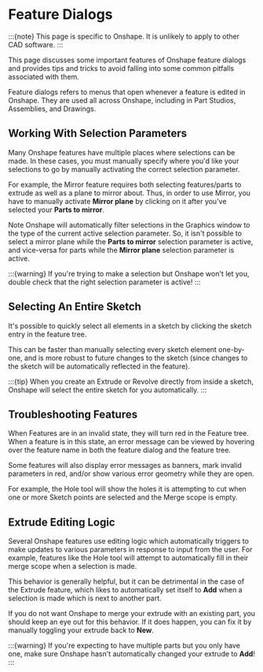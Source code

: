 # Feature Dialogs

:::{note} This page is specific to Onshape. It is unlikely to apply to other CAD software.
:::

This page discusses some important features of Onshape feature dialogs and provides tips and tricks to avoid falling into some common pitfalls associated with them.

Feature dialogs refers to menus that open whenever a feature is edited in Onshape. They are used all across Onshape, including in Part Studios, Assemblies, and Drawings.

<!-- A feature dialog in an assembly. -->

## Working With Selection Parameters

Many Onshape features have multiple places where selections can be made. In these cases, you must manually specify where you'd like your selections to go by manually activating the correct selection parameter.

For example, the Mirror feature requires both selecting features/parts to extrude as well as a plane to mirror about. Thus, in order to use Mirror, you have to manually activate **Mirror plane** by clicking on it after you've selected your **Parts to mirror**.

<!-- Gif of managing parameter focus to fill out a part studio mirror -->

Note Onshape will automatically filter selections in the Graphics window to the type of the current active selection parameter. So, it isn't possible to select a mirror plane while the **Parts to mirror** selection parameter is active, and vice-versa for parts while the **Mirror plane** selection parameter is active.

:::{warning}
If you're trying to make a selection but Onshape won't let you, double check that the right selection parameter is active!
:::

## Selecting An Entire Sketch

It's possible to quickly select all elements in a sketch by clicking the sketch entry in the feature tree.

<!-- Gif of selecting a sketch in a feature tree -->

This can be faster than manually selecting every sketch element one-by-one, and is more robust to future changes to the sketch (since changes to the sketch will be automatically reflected in the feature).

:::{tip} When you create an Extrude or Revolve directly from inside a sketch, Onshape will select the entire sketch for you automatically.
:::

## Troubleshooting Features

When Features are in an invalid state, they will turn red in the Feature tree. When a feature is in this state, an error message can be viewed by hovering over the feature name in both the feature dialog and the feature tree.

<!-- Screenshots of hovering over the error message in the tooltip/feature dialog -->

Some features will also display error messages as banners, mark invalid parameters in red, and/or show various error geometry while they are open.

For example, the Hole tool will show the holes it is attempting to cut when one or more Sketch points are selected and the Merge scope is empty.

<!-- Screenshot of hole tool error bodies -->

## Extrude Editing Logic

Several Onshape features use editing logic which automatically triggers to make updates to various parameters in response to input from the user. For example, features like the Hole tool will attempt to automatically fill in their merge scope when a selection is made.

<!-- Insert gif of hole tool merge scope getting filled in automatically -->

This behavior is generally helpful, but it can be detrimental in the case of the Extrude feature, which likes to automatically set itself to **Add** when a selection is made which is next to another part.

<!-- Insert gif of Extrude setting itself to Add -->

If you do not want Onshape to merge your extrude with an existing part, you should keep an eye out for this behavior. If it does happen, you can fix it by manually toggling your extrude back to **New**.

:::{warning}
If you're expecting to have multiple parts but you only have one, make sure Onshape hasn't automatically changed your extrude to **Add**!
:::
